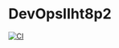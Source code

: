 # DevOpsIIht8p2
[![CI](https://github.com/ElenaTyrsenko/DevOpsIIht8p2/actions/workflows/CI.yml/badge.svg)](https://github.com/ElenaTyrsenko/DevOpsIIht8p2/actions/workflows/CI.yml)
